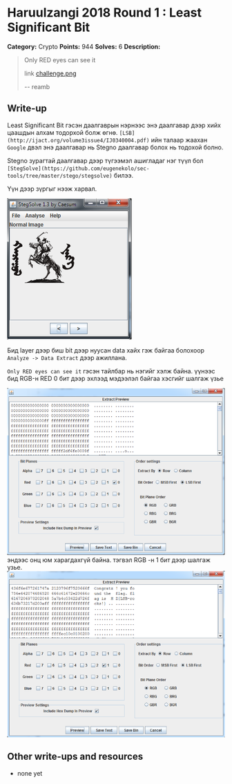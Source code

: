 # Haruulzangi 2018 Round 1 : Least Significant Bit

**Category:** Crypto
**Points:** 944
**Solves:** 6
**Description:**

>Only RED eyes can see it
>
>link [challenge.png](challenge.png)
>
>--
>reamb



## Write-up

 Least Significant Bit гэсэн даалгаврын нэрнээс энэ даалгавар дээр хийх цаашдын алхам тодорхой болж өгнө. `[LSB](http://ijact.org/volume3issue4/IJ0340004.pdf)` ийн талаар жаахан `Google` двэл энэ даалгавар нь Stegno даалгавар болох нь тодохой болно. 

Stegno зурагтай даалгавар дээр түгээмэл ашигладаг нэг түүл бол `[StegSolve](https://github.com/eugenekolo/sec-tools/tree/master/stego/stegsolve)` билээ. 


Үүн дээр зүргыг нээж харвал. 

![Stego](image.png)

Бид layer дээр биш bit дээр нуусан data хайх гэж байгаа болохоор `Analyze -> Data Extract` дээр ажиллана. 

`Only RED eyes can see it` гэсэн тайлбар нь нэгийг хэлж байна. үүнээс бид RGB-н RED 0 бит дээр эхлээд мэдээлэл байгаа хэсгийг шалгаж үзье


![Stego](image1.png)
эндээс онц юм харагдахгүй байна. тэгвэл RGB -н   1 бит дээр шалгаж үзье.
![Stego](image2.png)




 ## Other write-ups and resources

* none yet

